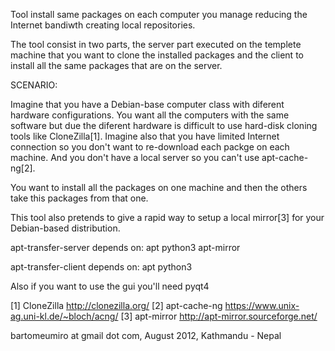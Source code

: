 Tool install same packages on each computer you manage reducing the Internet
bandiwth creating local repositories.

The tool consist in two parts, the server part executed on the templete machine
that you want to clone the installed packages and the client to install all
the same packages that are on the server.

SCENARIO:

Imagine that you have a Debian-base computer class with diferent hardware
configurations. You want all the computers with the same software but due the
diferent hardware is difficult to use hard-disk cloning tools like CloneZilla[1].
Imagine also that you have limited Internet connection so you don't want to
re-download each packge on each machine. And you don't have a local server
so you can't use apt-cache-ng[2].

You want to install all the packages on one machine and then the others take
this packages from that one.

This tool also pretends to give a rapid way to setup a local mirror[3] for your
Debian-based distribution.


apt-transfer-server depends on:
    apt python3 apt-mirror

apt-transfer-client depends on:
    apt python3

Also if you want to use the gui you'll need pyqt4

[1] CloneZilla    http://clonezilla.org/ 
[2] apt-cache-ng  https://www.unix-ag.uni-kl.de/~bloch/acng/ 
[3] apt-mirror    http://apt-mirror.sourceforge.net/ 


bartomeumiro at gmail dot com, August 2012, Kathmandu - Nepal
